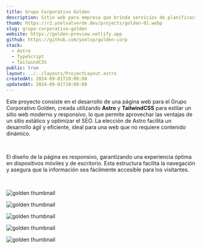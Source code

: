 ```yaml
---
title: Grupo Corporativo Golden
description: Sitio web para empresa que brinda servicios de planificación, ingenieria y más.
thumb: https://r2.yoelvalverde.dev/projects/golden-01.webp
slug: grupo-corporativo-golden
website: https://golden-preview.netlify.app
github: https://github.com/yoelvp/golden-corp
stack:
  - Astro
  - TypeScript
  - TailwindCSS
public: true
layout: ../../layouts/ProjectLayout.astro
createdAt: 2024-09-01T10:00:00
updatedAt: 2024-09-01T10:00:00
---
```


Este proyecto consiste en el desarrollo de una página web para el Grupo Corporativo Golden, creada utilizando **Astro** y **TailwindCSS** para estilar un sitio web moderno y responsivo, lo que permite aprovechar las ventajas de un sitio estático y optimizar el SEO. La elección de Astro facilita un desarrollo ágil y eficiente, ideal para una web que no requiere contenido dinámico.

<br>

El diseño de la página es responsivo, garantizando una experiencia óptima en dispositivos móviles y de escritorio. Esta estructura facilita la navegación y asegura que la información sea fácilmente accesible para los visitantes.

<br>

![golden thumbnail](https://r2.yoelvalverde.dev/projects/golden-02.webp)

![golden thumbnail](https://r2.yoelvalverde.dev/projects/golden-03.webp)

![golden thumbnail](https://r2.yoelvalverde.dev/projects/golden-05.webp)

![golden thumbnail](https://r2.yoelvalverde.dev/projects/golden-04.webp)

![golden thumbnail](https://r2.yoelvalverde.dev/projects/golden-06.webp)
